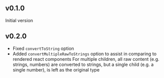 ## v0.1.0

Initial version

## v0.2.0

* Fixed `convertToString` option
* Added `convertMultipleRawToStrings` option to assist in comparing to rendered react components
  For multiple children, all raw content (e.g. strings, numbers) are converted to strings, but a single
  child (e.g. a single number), is left as the original type
  
